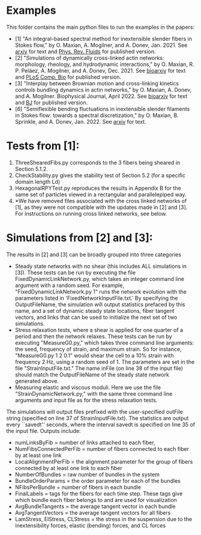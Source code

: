 # Examples 
This folder contains the main python files to run the examples
in the papers: 
* [1] "An integral-based spectral method for inextensible slender fibers in
Stokes flow," by O. Maxian, A. Mogilner, and A. Donev, Jan. 2021.
See [arxiv](https://arxiv.org/abs/2007.11728) for text and 
[Phys. Rev. Fluids](https://journals.aps.org/prfluids/abstract/10.1103/PhysRevFluids.6.014102) for published
version.
* [2] "Simulations of dynamically cross-linked actin networks: morphology, rheology, and hydrodynamic interactions," 
by O. Maxian, R. P. Peláez, A. Mogilner, and A. Donev, Dec. 2021. 
See [bioarxiv](https://www.biorxiv.org/content/10.1101/2021.07.07.451453v3) for text and 
[PLoS Comp. Bio](https://journals.plos.org/ploscompbiol/article?id=10.1371/journal.pcbi.1009240)
for published version.
* [3] "Interplay between Brownian motion and cross-linking kinetics controls bundling dynamics in actin networks," 
by O. Maxian, A. Donev, and A. Mogilner. Biophysical Journal, April 2022. 
See [bioarxiv](https://www.biorxiv.org/content/10.1101/2021.09.17.460819v2) for text and [BJ](https://www.cell.com/biophysj/fulltext/S0006-3495(22)00154-0) for 
published version.
* [6] "Semiflexible bending fluctuations in inextensible slender filaments in Stokes flow: towards a spectral discretization," by O. Maxian, B. Sprinkle, and A. Donev, Jan. 2022. See [arxiv](link) for text. 


# Tests from [1]:
1) ThreeShearedFibs.py corresponds to the 3 fibers being sheared in Section 5.1.2.
2) CheckStability.py gives the stability test of Section 5.2 (for a specific domain length Ld)
3) HexagonalRPYTest.py reproduces the results in Appendix B for the same set of particles viewed in
a rectangular and parallelepiped way. 
4) *We have removed files associated with the cross linked networks of [1], as they were not compatible with the updates made
in [2] and [3]. For instructions on running cross linked networks, see below.

# Simulations from [2] and [3]:
The results in [2] and [3] can be broadly grouped into three categories
* Steady state networks with no shear (this includes ALL simulations in [3]). These tests can be run by executing the file FixedDynamicLinkNetwork.py, which takes an integer command line argument with a random seed. For example, "FixedDynamicLinkNetwork.py 1" runs the network evolution with the parameters listed in 'FixedNetworkInputFile.txt.' By specifying the OutputFileName, the simulation will output statistics prefaced by this name, and a set of dynamic steady state locations, fiber tangent vectors, and links that can be used to initialize the next set of two simulations.
* Stress relaxation tests, where a shear is applied for one quarter of a period and then the network relaxes. These tests can be run by executing  "MeasureG0.py," which takes three command line arguments: the seed, frequency of strain, and maximum strain. So for instance, "MeasureG0.py 1 2 0.1" would shear the cell to a 10\% strain with frequency 2 Hz, using a random seed of 1. The parameters are set in the file "StrainInputFile.txt." The name inFile (on line 38 of the input file) should match the OutputFileName of the steady state network generated above. 
* Measuring elastic and viscous moduli. Here we use the file "StrainDynamicNetwork.py," with the same three command line arguments and input file as for the stress relaxation tests. 

The simulations will output files prefixed with the user-specified outFile string (specified on line 37 of StrainInputFile.txt). The statistics are output every ``savedt'' seconds, where the interval savedt is specified on line 35 of the input file. Outputs include: 
* numLinksByFib = number of links attached to each fiber, 
* NumFibsConnectedPerFib = number of fibers connected to each fiber by at least one link
* LocalAlignmentPerFib = the alignment parameter for the group of fibers connected by at least one link to each fiber
* NumberOfBundles = raw number of bundles in the system
* BundleOrderParams = the order parameter for each of the bundles
* NFibsPerBundle = number of fibers in each bundle
* FinalLabels = tags for the fibers for each time step. These tags give which bundle each fiber belongs to and are used for visualization
* AvgBundleTangents = the average tangent vector in each bundle 
* AvgTangentVectors = the average tangent vectors for all fibers
* LamStress, ElStress, CLStress = the stress in the suspension due to the inextensibility forces, elastic (bending) forces, and CL forces
